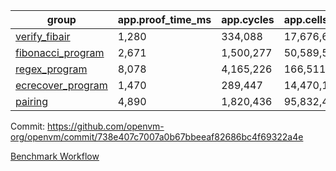 | group | app.proof_time_ms | app.cycles | app.cells_used | leaf.proof_time_ms | leaf.cycles | leaf.cells_used |
| -- | -- | -- | -- | -- | -- | -- |
| [verify_fibair](https://github.com/openvm-org/openvm/blob/benchmark-results/benchmarks/verify_fibair-738e407c7007a0b67bbeeaf82686bc4f69322a4e.md) | 1,280 |  334,088 |  17,676,650 |- | - | - |
| [fibonacci_program](https://github.com/openvm-org/openvm/blob/benchmark-results/benchmarks/fibonacci-738e407c7007a0b67bbeeaf82686bc4f69322a4e.md) | 2,671 |  1,500,277 |  50,589,503 | 3,804 |  1,263,221 |  70,282,688 |
| [regex_program](https://github.com/openvm-org/openvm/blob/benchmark-results/benchmarks/regex-738e407c7007a0b67bbeeaf82686bc4f69322a4e.md) | 8,078 |  4,165,226 |  166,511,152 | 14,582 |  3,982,088 |  304,556,786 |
| [ecrecover_program](https://github.com/openvm-org/openvm/blob/benchmark-results/benchmarks/ecrecover-738e407c7007a0b67bbeeaf82686bc4f69322a4e.md) | 1,470 |  289,447 |  14,470,186 | 12,899 |  2,988,627 |  244,253,530 |
| [pairing](https://github.com/openvm-org/openvm/blob/benchmark-results/benchmarks/pairing-738e407c7007a0b67bbeeaf82686bc4f69322a4e.md) | 4,890 |  1,820,436 |  95,832,407 | 14,268 |  3,267,421 |  273,856,896 |


Commit: https://github.com/openvm-org/openvm/commit/738e407c7007a0b67bbeeaf82686bc4f69322a4e

[Benchmark Workflow](https://github.com/openvm-org/openvm/actions/runs/14650977389)
